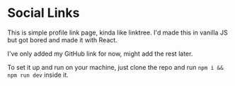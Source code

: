 # Social Links

This is simple profile link page, kinda like linktree. I'd made this in vanilla JS but got bored and made it with React. 

I've only added my GitHub link for now, might add the rest later.

To set it up and run on your machine, just clone the repo and run ```npm i && npm run dev``` inside it.